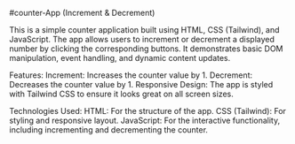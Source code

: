  
#counter-App (Increment & Decrement)

This is a simple counter application built using HTML, CSS (Tailwind), and JavaScript.
The app allows users to increment or decrement a displayed number by clicking the corresponding buttons.
It demonstrates basic DOM manipulation, event handling, and dynamic content updates.

Features:
Increment: Increases the counter value by 1.
Decrement: Decreases the counter value by 1.
Responsive Design: The app is styled with Tailwind CSS to ensure it looks great on all screen sizes.


Technologies Used:
HTML: For the structure of the app.
CSS (Tailwind): For styling and responsive layout.
JavaScript: For the interactive functionality, including incrementing and decrementing the counter.
